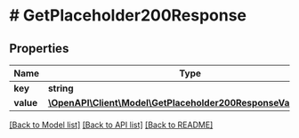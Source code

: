 # # GetPlaceholder200Response

## Properties

Name | Type | Description | Notes
------------ | ------------- | ------------- | -------------
**key** | **string** |  | [optional]
**value** | [**\OpenAPI\Client\Model\GetPlaceholder200ResponseValueInner[]**](GetPlaceholder200ResponseValueInner.md) |  | [optional]

[[Back to Model list]](../../README.md#models) [[Back to API list]](../../README.md#endpoints) [[Back to README]](../../README.md)
